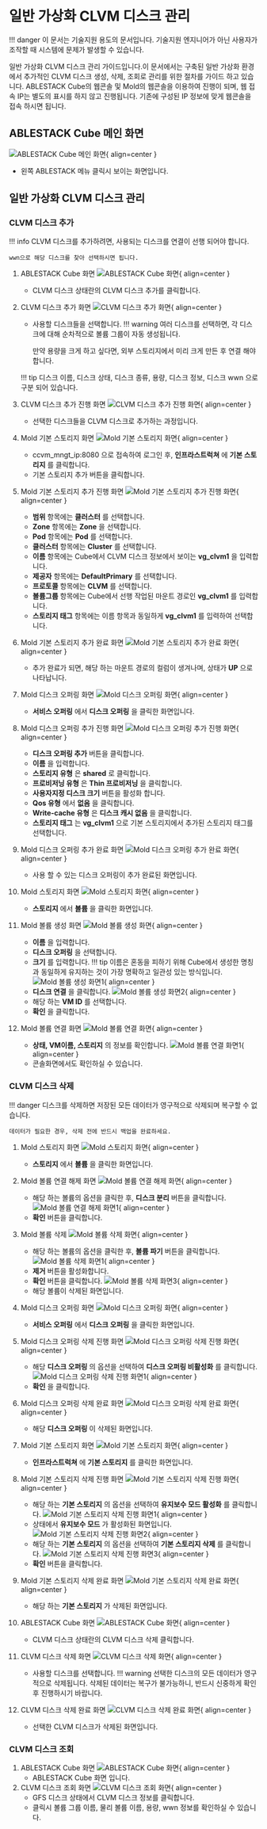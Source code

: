 
# 일반 가상화 CLVM 디스크 관리

!!! danger
    이 문서는 기술지원 용도의 문서입니다. 기술지원 엔지니어가 아닌 사용자가 조작할 때 시스템에 문제가 발생할 수 있습니다.

일반 가상화 CLVM 디스크 관리 가이드입니다.이 문서에서는 구축된 일반 가상화 환경에서 추가적인 CLVM 디스크 생성, 삭제, 조회로 관리를 위한 절차를 가이드 하고 있습니다.
ABLESTACK Cube의 웹콘솔 및 Mold의 웹콘솔을 이용하여 진행이 되며, 웹 접속 IP는 별도의 표시를 하지 않고 진행됩니다. 기존에 구성된 IP 정보에 맞게 웹콘솔을 접속 하시면 됩니다.

## ABLESTACK Cube 메인 화면
![ABLESTACK Cube 메인 화면](../assets/images/install-guide-general-virtualization-gfs-disk-management-main.png){ align=center }
- 왼쪽 ABLESTACK 메뉴 클릭시 보이는 화면입니다.

## 일반 가상화 CLVM 디스크 관리

### CLVM 디스크 추가
!!! info
    CLVM 디스크를 추가하려면, 사용되는 디스크를 연결이 선행 되어야 합니다.

    wwn으로 해당 디스크를 찾아 선택하시면 됩니다.

1. ABLESTACK Cube 화면
    ![ABLESTACK Cube 화면](../assets/images/install-guide-general-virtualization-clvm-disk-management-add-01.png){ align=center }
    - CLVM 디스크 상태란의 CLVM 디스크 추가를 클릭합니다.
2. CLVM 디스크 추가 화면
    ![CLVM 디스크 추가 화면](../assets/images/install-guide-general-virtualization-clvm-disk-management-add-02.png){ align=center }
    - 사용할 디스크들을 선택합니다.
    !!! warning
        여러 디스크를 선택하면, 각 디스크에 대해 순차적으로 볼륨 그룹이 자동 생성됩니다.

        만약 용량을 크게 하고 싶다면, 외부 스토리지에서 미리 크게 만든 후 연결 해야합니다.

    !!! tip
        디스크 이름, 디스크 상태, 디스크 종류, 용량, 디스크 정보, 디스크 wwn 으로 구분 되어 있습니다.

3. CLVM 디스크 추가 진행 화면
    ![CLVM 디스크 추가 진행 화면](../assets/images/install-guide-general-virtualization-clvm-disk-management-add-03.png){ align=center }
    - 선택한 디스크들을 CLVM 디스크로 추가하는 과정입니다.
4. Mold 기본 스토리지 화면
    ![Mold 기본 스토리지 화면](../assets/images/install-guide-general-virtualization-clvm-disk-management-add-04.png){ align=center }
    - ccvm_mngt_ip:8080 으로 접속하여 로그인 후, **인프라스트럭쳐** 에 **기본 스토리지** 를 클릭합니다.
    - 기본 스토리지 추가 버튼을 클릭합니다.

5. Mold 기본 스토리지 추가 진행 화면
    ![Mold 기본 스토리지 추가 진행 화면](../assets/images/install-guide-general-virtualization-clvm-disk-management-add-05.png){ align=center }
    - **범위** 항목에는 **클러스터** 를 선택합니다.
    - **Zone** 항목에는 **Zone** 을 선택합니다.
    - **Pod** 항목에는 **Pod** 를 선택합니다.
    - **클러스터** 항목에는 **Cluster** 를 선택합니다.
    - **이름** 항목에는 Cube에서  CLVM 디스크 정보에서 보이는 **vg_clvm1** 을 입력합니다.
    - **제공자** 항목에는 **DefaultPrimary** 를 선택합니다.
    - **프로토콜** 항목에는 **CLVM** 를 선택합니다.
    - **볼륨그룹** 항목에는 Cube에서 선행 작업된 마운트 경로인 **vg_clvm1** 를 입력합니다.
    - **스토리지 태그** 항목에는 이름 항목과 동일하게 **vg_clvm1** 를 입력하여 선택합니다.

6. Mold 기본 스토리지 추가 완료 화면
    ![Mold 기본 스토리지 추가 완료 화면](../assets/images/install-guide-general-virtualization-clvm-disk-management-add-06.png){ align=center }
    - 추가 완료가 되면, 해당 하는 마운트 경로의 컬럼이 생겨나며, 상태가 **UP** 으로 나타납니다.

7. Mold 디스크 오퍼링 화면
    ![Mold 디스크 오퍼링 화면](../assets/images/install-guide-general-virtualization-clvm-disk-management-add-07.png){ align=center }
    - **서비스 오퍼링** 에서 **디스크 오퍼링** 을 클릭한 화면입니다.

8. Mold 디스크 오퍼링 추가 진행 화면
    ![Mold 디스크 오퍼링 추가 진행 화면](../assets/images/install-guide-general-virtualization-clvm-disk-management-add-08.png){ align=center }
    - **디스크 오퍼링 추가** 버튼을 클릭합니다.
    - **이름** 을 입력합니다.
    - **스토리지 유형** 은 **shared** 로 클릭합니다.
    - **프로비저닝 유형** 은 **Thin 프로비저닝** 을 클릭합니다.
    - **사용자지정 디스크 크기** 버튼을 활성화 합니다.
    - **Qos 유형** 에서 **없음** 을 클릭합니다.
    - **Write-cache 유형** 은 **디스크 캐시 없음** 을 클릭합니다.
    - **스토리지 태그** 는 **vg_clvm1** 으로 기본 스토리지에서 추가된 스토리지 태그를 선택합니다.

9. Mold 디스크 오퍼링 추가 완료 화면
    ![Mold 디스크 오퍼링 추가 완료 화면](../assets/images/install-guide-general-virtualization-clvm-disk-management-add-09.png){ align=center }
    - 사용 할 수 있는 디스크 오퍼링이 추가 완료된 화면입니다.

10. Mold 스토리지 화면
    ![Mold 스토리지 화면](../assets/images/install-guide-general-virtualization-clvm-disk-management-add-10.png){ align=center }
    - **스토리지** 에서 **볼륨** 을 클릭한 화면입니다.

11. Mold 볼륨 생성 화면
    ![Mold 볼륨 생성 화면](../assets/images/install-guide-general-virtualization-clvm-disk-management-add-11.png){ align=center }
    - **이름** 을 입력합니다.
    - **디스크 오퍼링** 을 선택합니다.
    - **크기** 를 입력합니다.
    !!! tip
        이름은 혼동을 피하기 위해 Cube에서 생성한 명칭과 동일하게 유지하는 것이 가장 명확하고 일관성 있는 방식입니다.
    ![Mold 볼륨 생성 화면1](../assets/images/install-guide-general-virtualization-clvm-disk-management-add-12.png){ align=center }
    - **디스크 연결** 을 클릭합니다.
    ![Mold 볼륨 생성 화면2](../assets/images/install-guide-general-virtualization-clvm-disk-management-add-13.png){ align=center }
    - 해당 하는 **VM ID** 를 선택합니다.
    - **확인** 을 클릭합니다.

12. Mold 볼륨 연결 화면
    ![Mold 볼륨 연결 화면](../assets/images/install-guide-general-virtualization-clvm-disk-management-add-14.png){ align=center }
    - **상태, VM이름, 스토리지** 의 정보를 확인합니다.
    ![Mold 볼륨 연결 화면1](../assets/images/install-guide-general-virtualization-clvm-disk-management-add-15.png){ align=center }
    - 콘솔화면에서도 확인하실 수 있습니다.

### CLVM 디스크 삭제
!!! danger
    디스크를 삭제하면 저장된 모든 데이터가 영구적으로 삭제되며 복구할 수 없습니다.

    데이터가 필요한 경우, 삭제 전에 반드시 백업을 완료하세요.

1. Mold 스토리지 화면
    ![Mold 스토리지 화면](../assets/images/install-guide-general-virtualization-clvm-disk-management-delete-04.png){ align=center }
    - **스토리지** 에서 **볼륨** 을 클릭한 화면입니다.

2. Mold 볼륨 연결 해제 화면
    ![Mold 볼륨 연결 해제 화면](../assets/images/install-guide-general-virtualization-clvm-disk-management-delete-05.png){ align=center }
    - 해당 하는 볼륨의 옵션을 클릭한 후, **디스크 분리** 버튼을 클릭합니다.
    ![Mold 볼륨 연결 해제 화면1](../assets/images/install-guide-general-virtualization-clvm-disk-management-delete-06.png){ align=center }
    - **확인** 버튼을 클릭합니다.

3. Mold 볼륨 삭제
    ![Mold 볼륨 삭제 화면](../assets/images/install-guide-general-virtualization-clvm-disk-management-delete-07.png){ align=center }
    - 해당 하는 볼륨의 옵션을 클릭한 후, **볼륨 파기** 버튼을 클릭합니다.
    ![Mold 볼륨 삭제 화면1](../assets/images/install-guide-general-virtualization-clvm-disk-management-delete-08.png){ align=center }
    - **제거** 버튼을 활성화합니다.
    - **확인** 버튼을 클릭합니다.
    ![Mold 볼륨 삭제 화면3](../assets/images/install-guide-general-virtualization-clvm-disk-management-delete-09.png){ align=center }
    - 해당 볼륨이 삭제된 화면입니다.

4. Mold 디스크 오퍼링 화면
    ![Mold 디스크 오퍼링 화면](../assets/images/install-guide-general-virtualization-clvm-disk-management-delete-10.png){ align=center }
    - **서비스 오퍼링** 에서 **디스크 오퍼링** 을 클릭한 화면입니다.
5. Mold 디스크 오퍼링 삭제 진행 화면
    ![Mold 디스크 오퍼링 삭제 진행 화면](../assets/images/install-guide-general-virtualization-clvm-disk-management-delete-11.png){ align=center }
    - 해당 **디스크 오퍼링** 의 옵션을 선택하여 **디스크 오퍼링 비활성화** 를 클릭합니다.
    ![Mold 디스크 오퍼링 삭제 진행 화면1](../assets/images/install-guide-general-virtualization-clvm-disk-management-delete-12.png){ align=center }
    - **확인** 을 클릭합니다.
6. Mold 디스크 오퍼링 삭제 완료 화면
    ![Mold 디스크 오퍼링 삭제 완료 화면](../assets/images/install-guide-general-virtualization-clvm-disk-management-delete-13.png){ align=center }
    - 해당 **디스크 오퍼링** 이 삭제된 화면입니다.

7. Mold 기본 스토리지 화면
    ![Mold 기본 스토리지 화면](../assets/images/install-guide-general-virtualization-clvm-disk-management-delete-14.png){ align=center }
    - **인프라스트럭쳐** 에 **기본 스토리지** 를 클릭한 화면입니다.
8. Mold 기본 스토리지 삭제 진행 화면
    ![Mold 기본 스토리지 삭제 진행 화면](../assets/images/install-guide-general-virtualization-clvm-disk-management-delete-15.png){ align=center }
    - 해당 하는 **기본 스토리지** 의 옵션을 선택하여 **유지보수 모드 활성화** 를 클릭합니다.
    ![Mold 기본 스토리지 삭제 진행 화면1](../assets/images/install-guide-general-virtualization-clvm-disk-management-delete-16.png){ align=center }
    - 상태에서 **유지보수 모드** 가 활성화된 화면입니다.
    ![Mold 기본 스토리지 삭제 진행 화면2](../assets/images/install-guide-general-virtualization-clvm-disk-management-delete-17.png){ align=center }
    - 해당 하는 **기본 스토리지** 의 옵션을 선택하여 **기본 스토리지 삭제** 를 클릭합니다.
    ![Mold 기본 스토리지 삭제 진행 화면3](../assets/images/install-guide-general-virtualization-clvm-disk-management-delete-18.png){ align=center }
    - **확인** 버튼을 클릭합니다.
9. Mold 기본 스토리지 삭제 완료 화면
    ![Mold 기본 스토리지 삭제 완료 화면](../assets/images/install-guide-general-virtualization-clvm-disk-management-delete-19.png){ align=center }
    - 해당 하는 **기본 스토리지** 가 삭제된 화면입니다.

10. ABLESTACK Cube 화면
    ![ABLESTACK Cube 화면](../assets/images/install-guide-general-virtualization-clvm-disk-management-delete-01.png){ align=center }
    - CLVM 디스크 상태란의 CLVM 디스크 삭제 클릭합니다.
11. CLVM 디스크 삭제 화면
    ![CLVM 디스크 삭제 화면](../assets/images/install-guide-general-virtualization-clvm-disk-management-delete-02.png){ align=center }
    - 사용할 디스크를 선택합니다.
    !!! warning
        선택한 디스크의 모든 데이터가 영구적으로 삭제됩니다. 삭제된 데이터는 복구가 불가능하니, 반드시 신중하게 확인 후 진행하시기 바랍니다.
12. CLVM 디스크 삭제 완료 화면
    ![CLVM 디스크 삭제 완료 화면](../assets/images/install-guide-general-virtualization-clvm-disk-management-delete-03.png){ align=center }
    - 선택한 CLVM 디스크가 삭제된 화면입니다.

### CLVM 디스크 조회
1. ABLESTACK Cube 화면
    ![ABLESTACK Cube 화면](../assets/images/install-guide-general-virtualization-clvm-disk-management-read-01.png){ align=center }
    - ABLESTACK Cube 화면 입니다.
2. CLVM 디스크 조회 화면
    ![CLVM 디스크 조회 화면](../assets/images/install-guide-general-virtualization-clvm-disk-management-read-02.png){ align=center }
    - GFS 디스크 상태에서 CLVM 디스크 정보를 클릭합니다.
    - 클릭시 볼륨 그룹 이름, 물리 볼륨 이름, 용량, wwn 정보를 확인하실 수 있습니다.